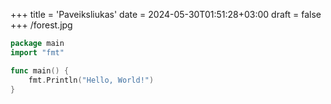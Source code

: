 +++
title = 'Paveiksliukas'
date = 2024-05-30T01:51:28+03:00
draft = false
+++
/forest.jpg


```go
package main
import "fmt"

func main() {
    fmt.Println("Hello, World!")
}